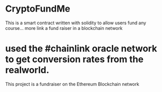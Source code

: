 # CryptoFundMe
This is a smart contract written with solidity to allow users fund any course... more link a fund raiser in a blockchain network

# used the #chainlink oracle network to get conversion rates from the realworld.

This project is a fundraiser on the Ethereum Blockchain network
